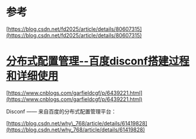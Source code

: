 # 参考

[https://blog.csdn.net/fd2025/article/details/80607315](https://blog.csdn.net/fd2025/article/details/80607315)

# [分布式配置管理--百度disconf搭建过程和详细使用](https://www.cnblogs.com/garfieldcgf/p/6439221.html)

[https://www.cnblogs.com/garfieldcgf/p/6439221.html](https://www.cnblogs.com/garfieldcgf/p/6439221.html)

Disconf —— 来自百度的分布式配置管理平台：

[https://blog.csdn.net/why\_768/article/details/61419828](https://blog.csdn.net/why_768/article/details/61419828)


